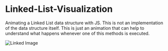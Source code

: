 # Linked-List-Visualization
Animating a Linked List data structure with JS. This is not an implementation of the data structure itself. This is just an animation that can help to understand
what happens whenever one of this methods is executed.


![Linked Image](https://user-images.githubusercontent.com/47719313/177766935-51815e20-656f-4beb-a6c6-3beeb6f8cdcc.PNG)
